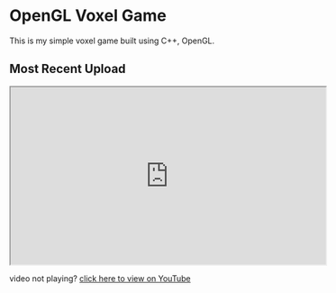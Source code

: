 # OpenGL Voxel Game 

This is my simple voxel game built using C++, OpenGL.

## Most Recent Upload

<iframe width="560" height="315" src="https://www.youtube.com/embed/09lNUo7P6q8?si=aphNHKs3hNKXlJpu&amp;start=30" title="YouTube video player" allow="accelerometer; autoplay; clipboard-write; encrypted-media; gyroscope; picture-in-picture; web-share" referrerpolicy="strict-origin-when-cross-origin" allowfullscreen></iframe>

video not playing? [click here to view on YouTube](https://youtu.be/09lNUo7P6q8?t=30)


